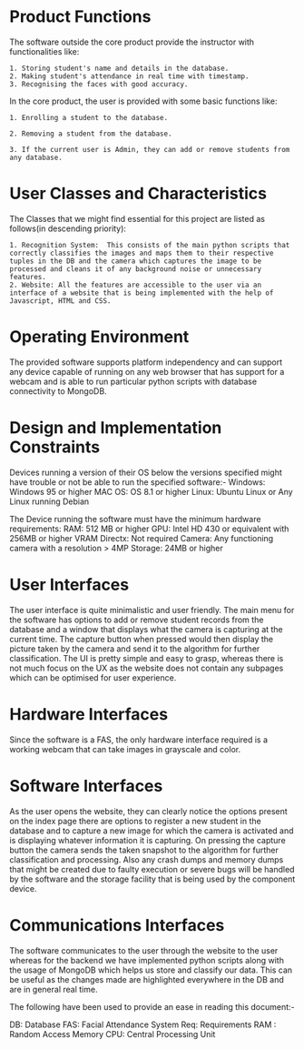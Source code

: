# Product Functions

The software outside the core product provide the instructor with functionalities like:

	1. Storing student's name and details in the database.
	2. Making student's attendance in real time with timestamp.
	3. Recognising the faces with good accuracy. 

In the core product, the user is provided with some basic functions like:
	
	1. Enrolling a student to the database.
	
	2. Removing a student from the database.

	3. If the current user is Admin, they can add or remove students from  any database. 
 
# User Classes and Characteristics


The Classes that we might find essential for this project are listed as follows(in descending priority):
	
    1. Recognition System:  This consists of the main python scripts that correctly classifies the images and maps them to their respective tuples in the DB and the camera which captures the image to be processed and cleans it of any background noise or unnecessary features.
    2. Website: All the features are accessible to the user via an interface of a website that is being implemented with the help of Javascript, HTML and CSS.

# Operating Environment

The provided software supports platform independency and can support any device capable of running on any web browser that has support for a webcam  and is able to run particular python scripts with database connectivity to MongoDB.

# Design and Implementation Constraints

Devices running a version of their OS below the versions specified might have trouble or not be able to run the specified software:-
	Windows: Windows 95 or higher
	MAC OS: OS 8.1 or higher
	Linux: Ubuntu Linux or Any Linux running Debian 

The Device running the software must have the minimum hardware requirements:
	RAM: 512 MB or higher
	GPU: Intel HD 430 or equivalent with 256MB or higher VRAM
	Directx: Not required
	Camera: Any functioning camera with a resolution > 4MP
	Storage: 24MB or higher

# User Interfaces

The user interface is quite minimalistic and user friendly. The main menu for the software has options to add or remove student records from the database and a window that displays what the camera is capturing at the current time. The capture button when pressed would then display the picture taken by the camera and send it to the algorithm for further classification. The UI is pretty simple and easy to grasp, whereas there is not much focus on the UX as the website does not contain any subpages which can be optimised for user experience.

# Hardware Interfaces

Since the software is a FAS, the only hardware interface required is a working webcam that can take images in grayscale and color.
# Software Interfaces

As the user opens the website, they can clearly notice the options present on the index page there are options to register a new student in the database and to capture a new image for which the camera is activated and is displaying whatever information it is capturing. On pressing the capture button the camera sends the taken snapshot to the algorithm for further classification and processing.
 Also any crash dumps and memory dumps that might be created due to faulty execution or severe bugs will be handled by the software and the storage facility that is being used by the component device.
# Communications Interfaces

The software communicates to the user through the website to the user whereas for the backend we have implemented python scripts along with the usage of MongoDB which helps us store and classify our data. This can be useful as the changes made are highlighted everywhere in the DB and are in general real time.
   
The following have been used to provide an ease in reading this document:-

DB: Database
FAS: Facial Attendance System
Req: Requirements
RAM : Random Access Memory
CPU: Central Processing Unit
